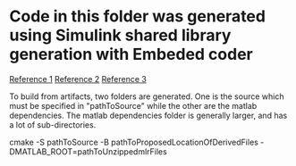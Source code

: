 # Code in this folder was generated using Simulink shared library generation with Embeded coder

[Reference 1](https://www.mathworks.com/help/rtw/ug/relocate-code-to-another-development-environment.html)
[Reference 2](https://www.mathworks.com/help/ecoder/ug/deploy-component-algorithm-as-component-model-library-by-using-cmake.html)
[Reference 3](https://www.mathworks.com/help/ecoder/ug/configure-cmake-build-process.html)

To build from artifacts, two folders are generated. One is the source which must be specified in "pathToSource" while the other are the matlab dependencies. The matlab dependencies folder is generally larger, and has a lot of sub-directories. 

cmake -S pathToSource -B pathToProposedLocationOfDerivedFiles -DMATLAB_ROOT=pathToUnzippedmlrFiles